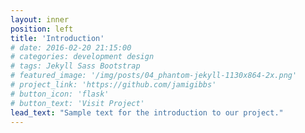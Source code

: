 ```yaml
---
layout: inner
position: left
title: 'Introduction'
# date: 2016-02-20 21:15:00
# categories: development design
# tags: Jekyll Sass Bootstrap
# featured_image: '/img/posts/04_phantom-jekyll-1130x864-2x.png'
# project_link: 'https://github.com/jamigibbs'
# button_icon: 'flask'
# button_text: 'Visit Project'
lead_text: "Sample text for the introduction to our project."
---
```

